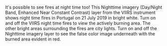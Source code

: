 It's possible to see fires at night time too! This Nighttime imagery (Day/Night Band, Enhanced Near Constant Contrast) layer from the VIIRS instrument shows night time fires in Portugal on 21 July 2019 in bright white. Turn on and off the VIIRS night time fires to view the actively burning area. The other bright areas surrounding the fires are city lights. Turn on and off the Nighttime imagery layer to see the false color image underneath with the burned area evident in red.
